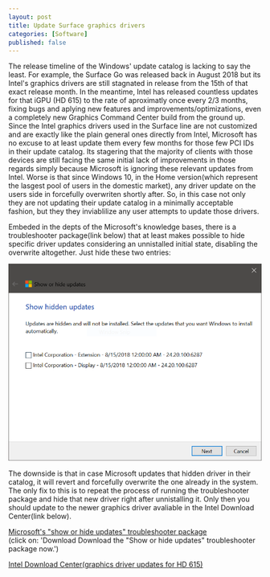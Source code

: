 ```yaml
---
layout: post
title: Update Surface graphics drivers
categories: [Software]
published: false
---
```


The release timeline of the Windows' update catalog is lacking to say the least. For example, the Surface Go was released back in August 2018 but its Intel's graphics drivers are still stagnated in release from the 15th of that exact release month. In the meantime, Intel has released countless updates for that iGPU (HD 615) to the rate of aproximatly once every 2/3 months, fixing bugs and aplying new features and improvements/optimizations, even a completely new Graphics Command Center build from the ground up. Since the Intel graphics drivers used in the Surface line are not customized and are exactly like the plain general ones directly from Intel, Microsoft has no excuse to at least update them every few months for those few PCI IDs in their update catalog. Its stagering that the majority of clients with those devices are still facing the same initial lack of improvements in those regards simply because Microsoft is ignoring these relevant updates from Intel. Worse is that since Windows 10, in the Home version(which represent the lasgest pool of users in the domestic market), any driver update on the users side in forcefully overwriten shortly after. So, in this case not only they are not updating their update catalog in a minimally acceptable fashion, but they they inviablilize any user attempts to update those drivers.

Embeded in the depts of the Microsoft's knowledge bases, there is a troubleshooter package(link below) that at least makes possible to hide specific driver updates considering an unnistalled initial state, disabling the overwrite altogether. Just hide these two entries:

![Surface Go hide update entries](/public/download/show-hide-updates.png)

The downside is that in case Microsoft updates that hidden driver in their catalog, it will revert and forcefully overwrite the one already in the system. The only fix to this is to repeat the process of running the troubleshooter package and hide that new driver right after unnistalling it. Only then you should update to the newer graphics driver avaliable in the Intel Download Center(link below).

[Microsoft's "show or hide updates" troubleshooter package](https://support.microsoft.com/en-us/help/3183922/how-to-temporarily-prevent-a-windows-update-from-reinstalling-in-windo)<br>
(click on: 'Download Download the "Show or hide updates" troubleshooter package now.')

[Intel Download Center(graphics driver updates for HD 615)](https://downloadcenter.intel.com/product/96554/Intel-HD-Graphics-615)
